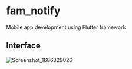 # fam_notify
 Mobile app development using Flutter framework

## Interface
![Screenshot_1686329026](https://github.com/IrfanFaiq/FamNotify/assets/93464504/9692697c-06ef-40ad-9a30-fc3f3fef0f30)
